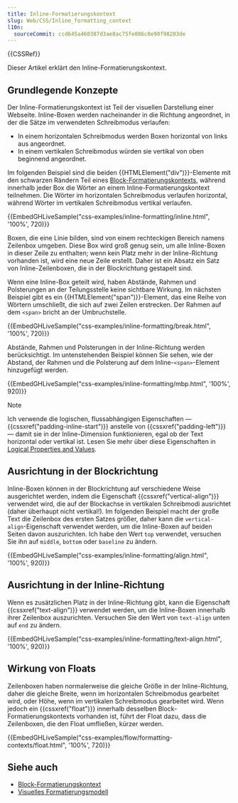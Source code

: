```yaml
---
title: Inline-Formatierungskontext
slug: Web/CSS/Inline_formatting_context
l10n:
  sourceCommit: ccd645a460387d3ae8ac75fe086c0e90f98203de
---
```


{{CSSRef}}

Dieser Artikel erklärt den Inline-Formatierungskontext.

## Grundlegende Konzepte

Der Inline-Formatierungskontext ist Teil der visuellen Darstellung einer Webseite. Inline-Boxen werden nacheinander in die Richtung angeordnet, in der die Sätze im verwendeten Schreibmodus verlaufen:

- In einem horizontalen Schreibmodus werden Boxen horizontal von links aus angeordnet.
- In einem vertikalen Schreibmodus würden sie vertikal von oben beginnend angeordnet.

Im folgenden Beispiel sind die beiden {{HTMLElement("div")}}-Elemente mit den schwarzen Rändern Teil eines [Block-Formatierungskontexts](/de/docs/Web/CSS/CSS_display/Block_formatting_context), während innerhalb jeder Box die Wörter an einem Inline-Formatierungskontext teilnehmen. Die Wörter im horizontalen Schreibmodus verlaufen horizontal, während Wörter im vertikalen Schreibmodus vertikal verlaufen.

{{EmbedGHLiveSample("css-examples/inline-formatting/inline.html", '100%', 720)}}

Boxen, die eine Linie bilden, sind von einem rechteckigen Bereich namens Zeilenbox umgeben. Diese Box wird groß genug sein, um alle Inline-Boxen in dieser Zeile zu enthalten; wenn kein Platz mehr in der Inline-Richtung vorhanden ist, wird eine neue Zeile erstellt. Daher ist ein Absatz ein Satz von Inline-Zeilenboxen, die in der Blockrichtung gestapelt sind.

Wenn eine Inline-Box geteilt wird, haben Abstände, Rahmen und Polsterungen an der Teilungsstelle keine sichtbare Wirkung. Im nächsten Beispiel gibt es ein {{HTMLElement("span")}}-Element, das eine Reihe von Wörtern umschließt, die sich auf zwei Zeilen erstrecken. Der Rahmen auf dem `<span>` bricht an der Umbruchstelle.

{{EmbedGHLiveSample("css-examples/inline-formatting/break.html", '100%', 720)}}

Abstände, Rahmen und Polsterungen in der Inline-Richtung werden berücksichtigt. Im untenstehenden Beispiel können Sie sehen, wie der Abstand, der Rahmen und die Polsterung auf dem Inline-`<span>`-Element hinzugefügt werden.

{{EmbedGHLiveSample("css-examples/inline-formatting/mbp.html", '100%', 920)}}

> [!NOTE]
> Ich verwende die logischen, flussabhängigen Eigenschaften — {{cssxref("padding-inline-start")}} anstelle von {{cssxref("padding-left")}} — damit sie in der Inline-Dimension funktionieren, egal ob der Text horizontal oder vertikal ist. Lesen Sie mehr über diese Eigenschaften in [Logical Properties and Values](/de/docs/Web/CSS/CSS_logical_properties_and_values).

## Ausrichtung in der Blockrichtung

Inline-Boxen können in der Blockrichtung auf verschiedene Weise ausgerichtet werden, indem die Eigenschaft {{cssxref("vertical-align")}} verwendet wird, die auf der Blockachse in vertikalen Schreibmodi ausrichtet (daher überhaupt nicht vertikal!). Im folgenden Beispiel macht der große Text die Zeilenbox des ersten Satzes größer, daher kann die `vertical-align`-Eigenschaft verwendet werden, um die Inline-Boxen auf beiden Seiten davon auszurichten. Ich habe den Wert `top` verwendet, versuchen Sie ihn auf `middle`, `bottom` oder `baseline` zu ändern.

{{EmbedGHLiveSample("css-examples/inline-formatting/align.html", '100%', 920)}}

## Ausrichtung in der Inline-Richtung

Wenn es zusätzlichen Platz in der Inline-Richtung gibt, kann die Eigenschaft {{cssxref("text-align")}} verwendet werden, um die Inline-Boxen innerhalb ihrer Zeilenbox auszurichten. Versuchen Sie den Wert von `text-align` unten auf `end` zu ändern.

{{EmbedGHLiveSample("css-examples/inline-formatting/text-align.html", '100%', 920)}}

## Wirkung von Floats

Zeilenboxen haben normalerweise die gleiche Größe in der Inline-Richtung, daher die gleiche Breite, wenn im horizontalen Schreibmodus gearbeitet wird, oder Höhe, wenn im vertikalen Schreibmodus gearbeitet wird. Wenn jedoch ein {{cssxref("float")}} innerhalb desselben Block-Formatierungskontexts vorhanden ist, führt der Float dazu, dass die Zeilenboxen, die den Float umfließen, kürzer werden.

{{EmbedGHLiveSample("css-examples/flow/formatting-contexts/float.html", '100%', 720)}}

## Siehe auch

- [Block-Formatierungskontext](/de/docs/Web/CSS/CSS_display/Block_formatting_context)
- [Visuelles Formatierungsmodell](/de/docs/Web/CSS/Visual_formatting_model)

